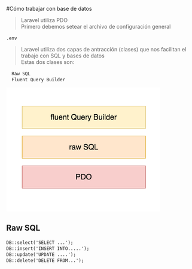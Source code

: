 #Cómo trabajar con base de datos

> Laravel utiliza PDO  
> Primero debemos setear el archivo de configuración general

    .env

> Laravel utiliza dos capas de antracción
> (clases) que nos facilitan el trabajo con SQL y bases de datos  
> Estas dos clases son:

      Raw SQL
      Fluent Query Builder

<img src="https://raw.githubusercontent.com/exegeses/laravel-46883/main/extras/capas-rSQL%2BfQB.png">

## Raw SQL

	DB::select('SELECT ...');
	DB::insert('INSERT INTO.....');
	DB::update('UPDATE ....');
	DB::delete('DELETE FROM...');

